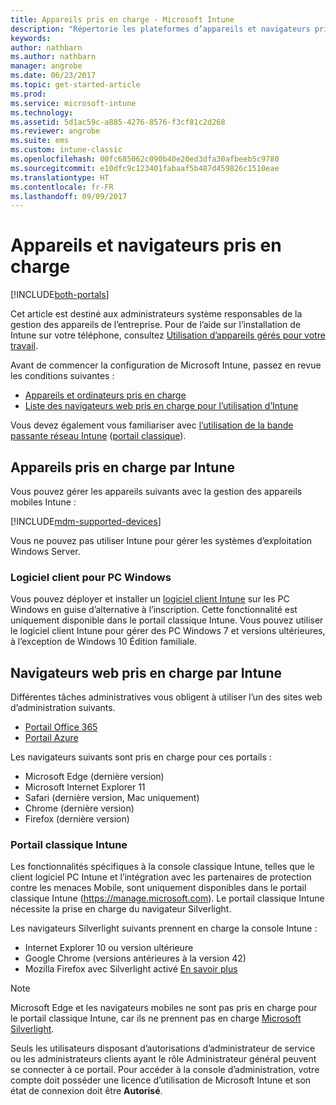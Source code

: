 ```yaml
---
title: Appareils pris en charge - Microsoft Intune
description: "Répertorie les plateformes d’appareils et navigateurs pris en charge par pour la gestion des appareils Intune"
keywords: 
author: nathbarn
ms.author: nathbarn
manager: angrobe
ms.date: 06/23/2017
ms.topic: get-started-article
ms.prod: 
ms.service: microsoft-intune
ms.technology: 
ms.assetid: 5d1ac59c-a885-4276-8576-f3cf81c2d268
ms.reviewer: angrobe
ms.suite: ems
ms.custom: intune-classic
ms.openlocfilehash: 00fc685062c090b40e20ed3dfa30afbeeb5c9780
ms.sourcegitcommit: e10dfc9c123401fabaaf5b487d459826c1510eae
ms.translationtype: HT
ms.contentlocale: fr-FR
ms.lasthandoff: 09/09/2017
---
```

# <a name="supported-devices-and-browsers"></a>Appareils et navigateurs pris en charge

[!INCLUDE[both-portals](./includes/note-for-both-portals.md)]

Cet article est destiné aux administrateurs système responsables de la gestion des appareils de l’entreprise. Pour de l’aide sur l’installation de Intune sur votre téléphone, consultez [Utilisation d’appareils gérés pour votre travail](/intune-user-help/company-portal-frequently-asked-questions).

Avant de commencer la configuration de Microsoft Intune, passez en revue les conditions suivantes :

- [Appareils et ordinateurs pris en charge](#intune-supported-devices)
- [Liste des navigateurs web pris en charge pour l’utilisation d’Intune](#intune-supported-web-browsers)

Vous devez également vous familiariser avec [l’utilisation de la bande passante réseau Intune](network-bandwidth-use.md) ([portail classique](/intune-classic/get-started/network-bandwidth-use)).

## <a name="intune-supported-devices"></a>Appareils pris en charge par Intune

Vous pouvez gérer les appareils suivants avec la gestion des appareils mobiles Intune :

[!INCLUDE[mdm-supported-devices](./includes/mdm-supported-devices.md)]

Vous ne pouvez pas utiliser Intune pour gérer les systèmes d’exploitation Windows Server.

### <a name="windows-pc-software-client"></a>Logiciel client pour PC Windows

Vous pouvez déployer et installer un [logiciel client Intune](/intune-classic/deploy-use/manage-windows-pcs-with-microsoft-intune) sur les PC Windows en guise d’alternative à l’inscription. Cette fonctionnalité est uniquement disponible dans le portail classique Intune. Vous pouvez utiliser le logiciel client Intune pour gérer des PC Windows 7 et versions ultérieures, à l’exception de Windows 10 Édition familiale.

<!--  ### Exchange ActiveSync management

You can manage [Exchange ActiveSync devices](/intune-classic/deploy-use/mobile-device-management-with-exchange-activesync-and-microsoft-intune) from the Intune console. This option provides a limited set of management capabilities when compared to the other methods. See [Capabilities of built-in Mobile Device Management in Office 365](https://support.office.com/article/Capabilities-of-built-in-Mobile-Device-Management-for-Office-365-a1da44e5-7475-4992-be91-9ccec25905b0) for a list of supported devices.  -->

## <a name="intune-supported-web-browsers"></a>Navigateurs web pris en charge par Intune

Différentes tâches administratives vous obligent à utiliser l’un des sites web d’administration suivants.

- [Portail Office 365](http://go.microsoft.com/fwlink/p/?LinkId=698854)
- [Portail Azure](https://portal.azure.com/)

Les navigateurs suivants sont pris en charge pour ces portails :
- Microsoft Edge (dernière version)
- Microsoft Internet Explorer 11
- Safari (dernière version, Mac uniquement)
- Chrome (dernière version)
- Firefox (dernière version)

### <a name="intune-classic-portal"></a>Portail classique Intune

Les fonctionnalités spécifiques à la console classique Intune, telles que le client logiciel PC Intune et l’intégration avec les partenaires de protection contre les menaces Mobile, sont uniquement disponibles dans le portail classique Intune (https://manage.microsoft.com). Le portail classique Intune nécessite la prise en charge du navigateur Silverlight.

Les navigateurs Silverlight suivants prennent en charge la console Intune :
- Internet Explorer 10 ou version ultérieure
- Google Chrome (versions antérieures à la version 42)
- Mozilla Firefox avec Silverlight activé [En savoir plus](https://go.microsoft.com/fwlink/?linkid=836872)

> [!Note]
> Microsoft Edge et les navigateurs mobiles ne sont pas pris en charge pour le portail classique Intune, car ils ne prennent pas en charge [Microsoft Silverlight](https://msdn.microsoft.com/library/cc838158(v=vs.95).aspx).

Seuls les utilisateurs disposant d’autorisations d’administrateur de service ou les administrateurs clients ayant le rôle Administrateur général peuvent se connecter à ce portail. Pour accéder à la console d’administration, votre compte doit posséder une licence d’utilisation de Microsoft Intune et son état de connexion doit être **Autorisé**.
